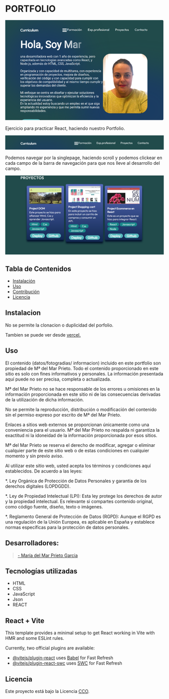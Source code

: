 # PORTFOLIO 

![imágen de Porfolio](./assets/hero/porfolio.png)

Ejercicio para practicar React, haciendo nuestro Portfolio. <br>

![imágen de barra de navegacion](./assets/hero/barradenavegacion.png)

Podemos navegar por la singlepage, haciendo scroll y podemos clickear en cada campo de la barra de navegación para que nos lleve al desarrollo del campo.
<br>

![imágen de proyectos](./assets/hero/proyectos.png)


## Tabla de Contenidos

- [Instalación](#instalación)
- [Uso](#uso)
- [Contribución](#contribución)
- [Licencia](#licencia)

## Instalacion
No se permite la clonacion o duplicidad del porfolio. 

Tambien se puede ver desde <a href="https://portfolio-aspw76el4-mar-prietos-projects.vercel.app/">vercel.</a> 

## Uso

El contenido (datos/fotogradias/ informacion) incluido en este portfolio son propiedad de Mª del Mar Prieto. Todo el contenido proporcionado en este sitio es solo con fines informativos y personales. La información presentada aquí puede no ser precisa, completa o actualizada.

Mª del Mar Prieto no se hace responsable de los errores u omisiones en la información proporcionada en este sitio ni de las consecuencias derivadas de la utilización de dicha información.

No se permite la reproducción, distribución o modificación del contenido sin el permiso expreso por escrito de Mª del Mar Prieto.

Enlaces a sitios web externos se proporcionan únicamente como una conveniencia para el usuario. Mª del Mar Prieto no respalda ni garantiza la exactitud ni la idoneidad de la información proporcionada por esos sitios.

Mª del Mar Prieto se reserva el derecho de modificar, agregar o eliminar cualquier parte de este sitio web o de estas condiciones en cualquier momento y sin previo aviso.

Al utilizar este sitio web, usted acepta los términos y condiciones aquí establecidos.
De acuerdo a las leyes:

*. Ley Orgánica de Protección de Datos Personales y garantía de los derechos digitales (LOPDGDD).

*. Ley de Propiedad Intelectual (LPI): Esta ley protege los derechos de autor y la propiedad intelectual. Es relevante si compartes contenido original, como código fuente, diseño, texto o imágenes.

*. Reglamento General de Protección de Datos (RGPD): Aunque el RGPD es una regulación de la Unión Europea, es aplicable en España y establece normas específicas para la protección de datos personales.


## Desarrolladores:

> <a href="https://www.linkedin.com/in/mar-prieto-garcia/">- María del Mar Prieto Garcia</a>


## Tecnologías utilizadas

- HTML
- CSS
- JavaScript
- Json
- REACT 

## React + Vite

This template provides a minimal setup to get React working in Vite with HMR and some ESLint rules.

Currently, two official plugins are available:

- [@vitejs/plugin-react](https://github.com/vitejs/vite-plugin-react/blob/main/packages/plugin-react/README.md) uses [Babel](https://babeljs.io/) for Fast Refresh
- [@vitejs/plugin-react-swc](https://github.com/vitejs/vite-plugin-react-swc) uses [SWC](https://swc.rs/) for Fast Refresh

## Licencia

Este proyecto está bajo la Licencia [CCO](LICENSE).